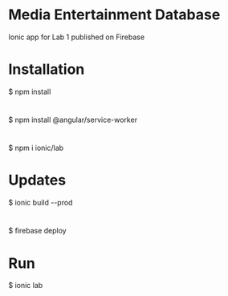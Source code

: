 # Media Entertainment Database
Ionic app for Lab 1 published on Firebase
# Installation
$ npm install 
# 
$ npm install @angular/service-worker
# 
$ npm i ionic/lab
# Updates
$ ionic build --prod
# 
$ firebase deploy
# Run
$ ionic lab
